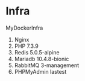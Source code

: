 # Infra
MyDockerInfra
1. Nginx
1. PHP 7.3.9
1. Redis 5.0.5-alpine
1. Mariadb 10.4.8-bionic
1. RabbitMQ 3-management
1. PHPMyAdmin lastest